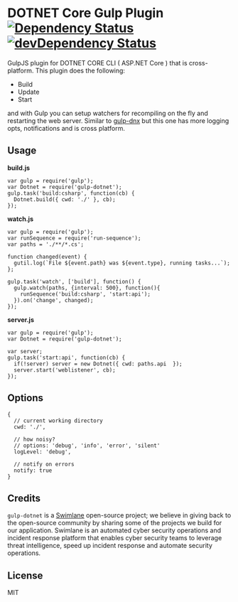 # DOTNET Core Gulp Plugin [![Dependency Status](https://david-dm.org/Swimlane/gulp-dotnet.svg)](https://david-dm.org/Swimlane/gulp-dotnet) [![devDependency Status](https://david-dm.org/Swimlane/gulp-dotnet/dev-status.svg)](https://david-dm.org/Swimlane/gulp-dotnet#info=devDependencies)

GulpJS plugin for DOTNET CORE CLI ( ASP.NET Core ) that is cross-platform. This plugin does the following:

- Build
- Update
- Start

and with Gulp you can setup watchers for recompiling on the fly and restarting the web server. Similar to [gulp-dnx](https://github.com/tugberkugurlu/gulp-dnx) but this one has more logging opts, notifications and is cross platform.

## Usage

__build.js__
```
var gulp = require('gulp');
var Dotnet = require('gulp-dotnet');
gulp.task('build:csharp', function(cb) {
  Dotnet.build({ cwd: './' }, cb);
});
```

__watch.js__
```
var gulp = require('gulp');
var runSequence = require('run-sequence');
var paths = './**/*.cs';

function changed(event) {
  gutil.log(`File ${event.path} was ${event.type}, running tasks...`);
};

gulp.task('watch', ['build'], function() {
  gulp.watch(paths, {interval: 500}, function(){
    runSequence('build:csharp', 'start:api');
  }).on('change', changed);
});
```

__server.js__
```
var gulp = require('gulp');
var Dotnet = require('gulp-dotnet');

var server;
gulp.task('start:api', function(cb) {
  if(!server) server = new Dotnet({ cwd: paths.api  });
  server.start('weblistener', cb);
});
```

## Options

```
{
  // current working directory
  cwd: './',
  
  // how noisy?
  // options: 'debug', 'info', 'error', 'silent'
  logLevel: 'debug',
  
  // notify on errors
  notify: true
}

```

## Credits

`gulp-dotnet` is a [Swimlane](http://swimlane.com) open-source project; we believe in giving back to the open-source community by sharing some of the projects we build for our application. Swimlane is an automated cyber security operations and incident response platform that enables cyber security teams to leverage threat intelligence, speed up incident response and automate security operations.

## License
MIT
